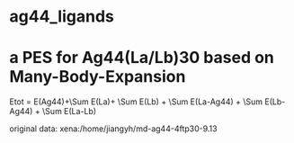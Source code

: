 # ag44_ligands

# a PES for Ag44(La/Lb)30 based on Many-Body-Expansion
Etot = E(Ag44)+\Sum E(La)+ \Sum E(Lb)
       + \Sum E(La-Ag44) + \Sum E(Lb-Ag44)
       + \Sum E(La-Lb)

original data:
 xena:/home/jiangyh/md-ag44-4ftp30-9.13

